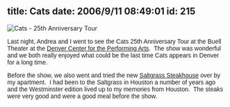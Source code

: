 title: Cats
date: 2006/9/11 08:49:01
id: 215
---
![Cats - 25th Anniversary Tour](/journal_images/CatsInrt.jpg)

<font face="Arial">Last night, Andrea and I went to see the Cats 25th Anniversary Tour at the Buell Theater at the [Denver Center for the Performing Arts](http://www.dcpa.org).  The show was wonderful and we both really enjoyed what could be the last time Cats appears in Denver for a long time. </font>

<font face="Arial">Before the show, we also went and tried the new [Saltgrass Steakhouse](http://www.saltgrass.com/) over by my apartment.  I had been to the Saltgrass in Houston a number of years ago and the Westminster edition lived up to my memories from Houston.  The steaks were very good and were a good meal before the show.</font>